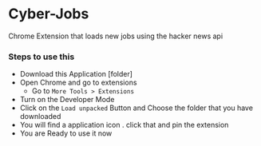 # Cyber-Jobs
Chrome Extension that loads new jobs using the hacker news api

### Steps to use this
- Download this Application [folder]
- Open Chrome and go to extensions
  * Go to ```More Tools > Extensions```
- Turn on the Developer Mode
- Click on the ```Load unpacked``` Button and Choose the folder that you have downloaded
- You will find a application icon . click that and pin the extension
- You are Ready to use it now
